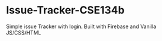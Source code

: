# Issue-Tracker-CSE134b
Simple issue Tracker with login. 
Built with Firebase and Vanilla JS/CSS/HTML
